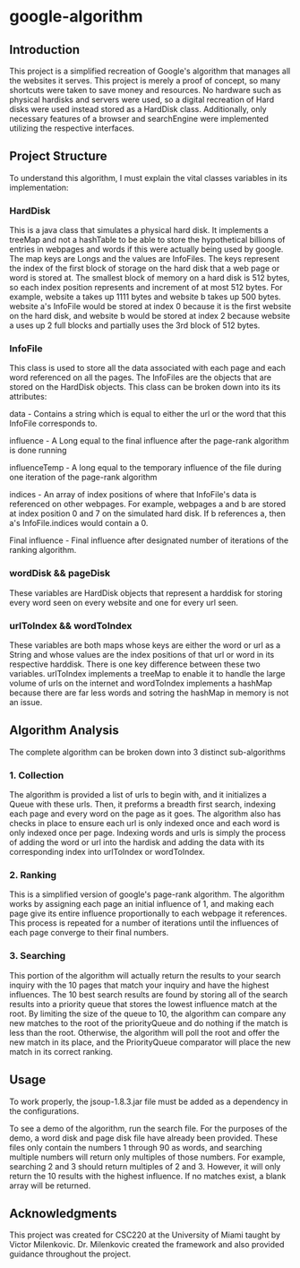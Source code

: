 # google-algorithm

## Introduction

This project is a simplified recreation of Google's algorithm that manages all the websites it serves. This project is merely a proof of concept, so many shortcuts were taken to save money and resources. No hardware such as physical hardisks and servers were used, so a digital recreation of Hard disks were used instead stored as a HardDisk class. Additionally, only necessary features of a browser and searchEngine were implemented utilizing the respective interfaces.

## Project Structure

To understand this algorithm, I must explain the vital classes variables in its implementation:

### HardDisk

This is a java class that simulates a physical hard disk. It implements a treeMap and not a hashTable to be able to store the hypothetical billions of entries in webpages and words if this were actually being used by google. The map keys are Longs and the values are InfoFiles. The keys represent the index of the first block of storage on the hard disk that a web page or word is stored at. The smallest block of memory on a hard disk is 512 bytes, so each index position represents and increment of at most 512 bytes. For example, website a takes up 1111 bytes and website b takes up 500 bytes. website a's InfoFile would be stored at index 0 because it is the first website on the hard disk, and website b would be stored at index 2 because website a uses up 2 full blocks and partially uses the 3rd block of 512 bytes.

### InfoFile

This class is used to store all the data associated with each page and each word referenced on all the pages. The InfoFiles are the objects that are stored on the HardDisk objects. This class can be broken down into its its attributes:

data - Contains a string which is equal to either the url or the word that this InfoFile corresponds to.

influence - A Long equal to the final influence after the page-rank algorithm is done running

influenceTemp - A long equal to the temporary influence of the file during one iteration of the page-rank algorithm

indices - An array of index positions of where that InfoFile's data is referenced on other webpages. For example, webpages a and b are stored at index position 0 and 7 on the simulated hard disk. If b references a, then a's InfoFile.indices would contain a 0.

Final influence - Final influence after designated number of iterations of the ranking algorithm.

### wordDisk && pageDisk

These variables are HardDisk objects that represent a harddisk for storing every word seen on every website and one for every url seen.

### urlToIndex && wordToIndex

These variables are both maps whose keys are either the word or url as a String and whose values are the index positions of that url or word in its respective harddisk. There is one key difference between these two variables. urlToIndex implements a treeMap to enable it to handle the large volume of urls on the internet and wordToIndex implements a hashMap because there are far less words and sotring the hashMap in memory is not an issue.

## Algorithm Analysis

The complete algorithm can be broken down into 3 distinct sub-algorithms

### 1. Collection

The algorithm is provided a list of urls to begin with, and it initializes a Queue with these urls. Then, it preforms a breadth first search, indexing each page and every word on the page as it goes. The algorithm also has checks in place to ensure each url is only indexed once and each word is only indexed once per page. Indexing words and urls is simply the process of adding the word or url into the hardisk and adding the data with its corresponding index into urlToIndex or wordToIndex.

### 2. Ranking

This is a simplified version of google's page-rank algorithm. The algorithm works by assigning each page an initial influence of 1, and making each page give its entire influence proportionally to each webpage it references. This process is repeated for a number of iterations until the influences of each page converge to their final numbers. 

### 3. Searching

This portion of the algorithm will actually return the results to your search inquiry with the 10 pages that match your inquiry and have the highest influences. The 10 best search results are found by storing all of the search results into a priority queue that stores the lowest influence match at the root. By limiting the size of the queue to 10, the algorithm can compare any new matches to the root of the priorityQueue and do nothing if the match is less than the root. Otherwise, the algorithm will poll the root and offer the new match in its place, and the PriorityQueue comparator will place the new match in its correct ranking. 

## Usage

To work properly, the jsoup-1.8.3.jar file must be added as a dependency in the configurations. 

To see a demo of the algorithm, run the search file. For the purposes of the demo, a word disk and page disk file have already been provided. These files only contain the numbers 1 through 90 as words, and searching multiple numbers will return only multiples of those numbers. For example, searching 2 and 3 should return multiples of 2 and 3. However, it will only return the 10 results with the highest influence. If no matches exist, a blank array will be returned.

## Acknowledgments

This project was created for CSC220 at the University of Miami taught by Victor Milenkovic. Dr. Milenkovic created the framework and also provided guidance throughout the project. 
